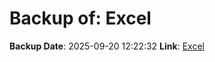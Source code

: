 # Backup of: Excel

**Backup Date**: 2025-09-20 12:22:32
**Link**: [Excel](https://przemienniki.net/export/przemienniki.xls)
